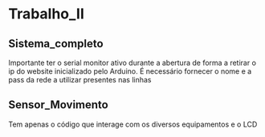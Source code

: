 # Trabalho_II

## Sistema_completo

Importante ter o serial monitor ativo durante a abertura de forma a retirar o ip do website inicializado pelo Arduino. É necessário fornecer o nome e a pass da rede a utilizar presentes nas linhas

## Sensor_Movimento

Tem apenas o código que interage com os diversos equipamentos e o LCD
